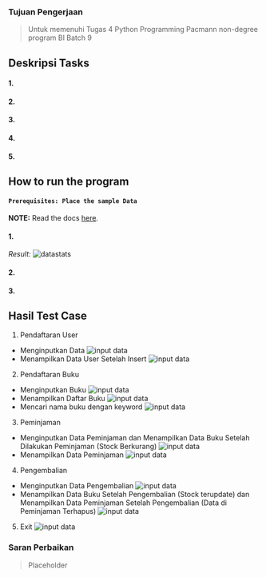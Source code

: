 ### Tujuan Pengerjaan
>Untuk memenuhi Tugas 4 Python Programming Pacmann non-degree program BI Batch 9

## Deskripsi Tasks
#### 1. 

#### 2. 

#### 3. 

#### 4. 

#### 5. 


## How to run the program
#### `Prerequisites: Place the sample Data`
**NOTE:**
Read the docs [here](data/README.md).
#### 1. 

*Result:*
![datastats](./img/clean_data.png)
#### 2. 

#### 3. 

## Hasil Test Case
1. Pendaftaran User
  - Menginputkan Data
  ![input data](img/1-sel-1.png)
  - Menampilkan Data User Setelah Insert
  ![input data](img/2-sel-5.png)
2. Pendaftaran Buku
  - Menginputkan Buku
  ![input data](img/3-sel-2.png)
  - Menampilkan Daftar Buku
  ![input data](img/4-sel-4.png)
  - Mencari nama buku dengan keyword
  ![input data](img/5-sel-7.png)
3. Peminjaman
  - Menginputkan Data Peminjaman dan Menampilkan Data Buku Setelah Dilakukan Peminjaman (Stock Berkurang)
  ![input data](img/6-sel-3.png)
  - Menampilkan Data Peminjaman
  ![input data](img/7-sel-6.png)
4. Pengembalian
  - Menginputkan Data Pengembalian
  ![input data](img/8-sel-8.png)
  - Menampilkan Data Buku Setelah Pengembalian (Stock terupdate) dan Menampilkan Data Peminjaman Setelah Pengembalian (Data di
Peminjaman Terhapus)
  ![input data](img/9-sel-4.png)
5. Exit
![input data](img/10-sel-9.png)

### Saran Perbaikan
>Placeholder
